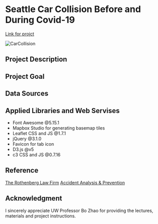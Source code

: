 # Seattle Car Collision Before and During Covid-19

[Link for projct]()

![CarCollision](https://user-images.githubusercontent.com/77243665/111259010-55474c00-85db-11eb-80b7-6ff49c6c1d92.png)

## Project Description

## Project Goal

## Data Sources

## Applied Libraries and Web Servises
* Font Awesome @5.15.1
* Mapbox Studio for generating basemap tiles
* Leaflet CSS and JS @1.7.1
* jQuery @3.1.0
* Favicon for tab icon
* D3.js @v5
* c3 CSS and JS @0.7.16

##  Reference
[The Rothenberg Law Firm](https://injurylawyer.com/car-accidents/has-the-covid-19-pandemic-reduced-the-number-of-car-accident-fatalities/)
[Accident Analysis & Prevention](https://www.ncbi.nlm.nih.gov/pmc/articles/PMC7364169/)
## Acknowledgment
I sincerely appreciate UW Professor Bo Zhao for providing the lectures, materials and project instructions.
